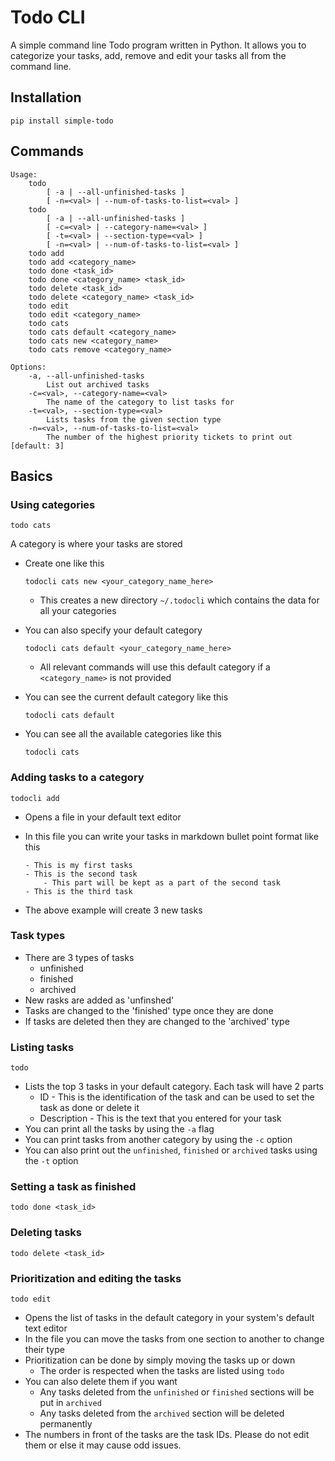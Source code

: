 # Todo CLI

A simple command line Todo program written in Python. It allows you to categorize your tasks, add, remove and edit your tasks all from the command line.

## Installation

```
pip install simple-todo
```

## Commands

```
Usage:
    todo
        [ -a | --all-unfinished-tasks ]
        [ -n=<val> | --num-of-tasks-to-list=<val> ]
    todo 
        [ -a | --all-unfinished-tasks ]
        [ -c=<val> | --category-name=<val> ]
        [ -t=<val> | --section-type=<val> ]
        [ -n=<val> | --num-of-tasks-to-list=<val> ]
    todo add
    todo add <category_name>
    todo done <task_id>
    todo done <category_name> <task_id>
    todo delete <task_id>
    todo delete <category_name> <task_id>
    todo edit
    todo edit <category_name>
    todo cats
    todo cats default <category_name>
    todo cats new <category_name>
    todo cats remove <category_name>

Options:
    -a, --all-unfinished-tasks
        List out archived tasks
    -c=<val>, --category-name=<val>
        The name of the category to list tasks for
    -t=<val>, --section-type=<val>
        Lists tasks from the given section type
    -n=<val>, --num-of-tasks-to-list=<val>
        The number of the highest priority tickets to print out [default: 3]
```

## Basics

### Using categories

```
todo cats
```

A category is where your tasks are stored
- Create one like this

    ```
    todocli cats new <your_category_name_here>
    ```
    - This creates a new directory `~/.todocli` which contains the data for all your categories
- You can also specify your default category

    ```
    todocli cats default <your_category_name_here>
    ```
    - All relevant commands will use this default category if a `<category_name>` is not provided
- You can see the current default category like this

    ```
    todocli cats default
    ```
- You can see all the available categories like this

    ```
    todocli cats
    ```

### Adding tasks to a category

```
todocli add
```

- Opens a file in your default text editor
- In this file you can write your tasks in markdown bullet point format like this

    ```
    - This is my first tasks
    - This is the second task
        - This part will be kept as a part of the second task
    - This is the third task
    ```
- The above example will create 3 new tasks

### Task types

- There are 3 types of tasks
    - unfinished
    - finished
    - archived
- New rasks are added as 'unfinshed'
- Tasks are changed to the 'finished' type once they are done
- If tasks are deleted then they are changed to the 'archived' type

### Listing tasks

```
todo
```

- Lists the top 3 tasks in your default category. Each task will have 2 parts
    - ID - This is the identification of the task and can be used to set the task as done or delete it
    - Description - This is the text that you entered for your task
- You can print all the tasks by using the `-a` flag
- You can print tasks from another category by using the `-c` option
- You can also print out the `unfinished`, `finished` or `archived` tasks using the `-t` option

### Setting a task as finished

```
todo done <task_id>
```

### Deleting tasks

```
todo delete <task_id>
```

### Prioritization and editing the tasks

```
todo edit
```

- Opens the list of tasks in the default category in your system's default text editor
- In the file you can move the tasks from one section to another to change their type
- Prioritization can be done by simply moving the tasks up or down
    - The order is respected when the tasks are listed using `todo`
- You can also delete them if you want
    - Any tasks deleted from the `unfinished` or `finished` sections will be put in `archived`
    - Any tasks deleted from the `archived` section will be deleted permanently
- The numbers in front of the tasks are the task IDs. Please do not edit them or else it may cause odd issues.

